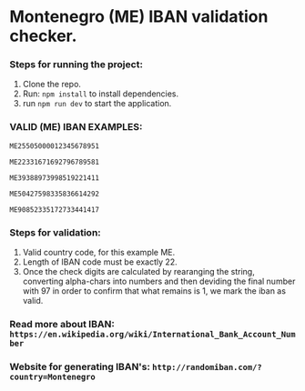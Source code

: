 # Montenegro (ME) IBAN validation checker.

  ### Steps for running the project:

  1. Clone the repo.
  2. Run: `npm install` to install dependencies.
  3. run `npm run dev` to start the application.
  

  ### VALID (ME) IBAN EXAMPLES:

  `ME25505000012345678951`

  `ME22331671692796789581`

  `ME39388973998519221411`

  `ME50427598335836614292`

  `ME90852335172733441417`


  ### Steps for validation:

  1. Valid country code, for this example ME.
  2. Length of IBAN code must be exactly 22.
  3. Once the check digits are calculated by rearanging the string, converting alpha-chars into numbers and then deviding the final number with 97 in order to confirm that what remains is 1, we mark the iban as valid.

  ### Read more about IBAN: `https://en.wikipedia.org/wiki/International_Bank_Account_Number`

  ### Website for generating IBAN's: `http://randomiban.com/?country=Montenegro`
